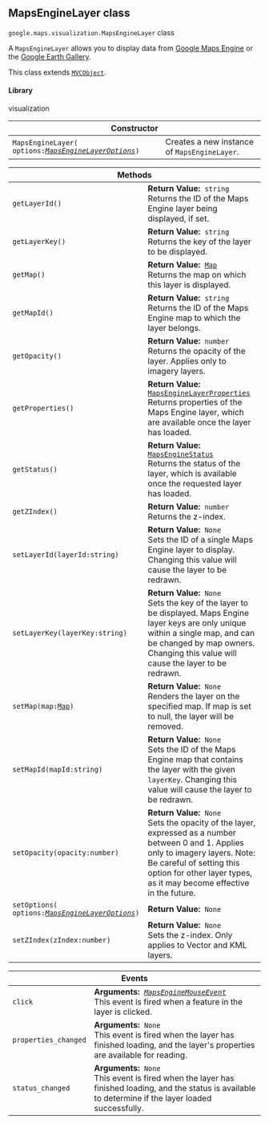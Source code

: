 <h2 id="MapsEngineLayer"> MapsEngineLayer class </h2><p>
<code><span itemprop="path">google.maps.visualization</span>.<span itemprop="name">MapsEngineLayer</span></code>
class
</p><p>A <code>MapsEngineLayer</code> allows you to display data from <a href="https://mapsengine.google.com/">Google Maps Engine</a> or the <a href="http://www.google.com/gadgets/directory?synd=earth">Google Earth Gallery</a>.</p><p>This class extends
<code><a href="https://github.com/amenadiel/google-maps-documentation/blob/master/docs/MVCObject.md">MVCObject</a></code>.
</p><h4>Library</h4><p>visualization</p><div class="devsite-table-wrapper"><table class="constructors responsive" summary="class MapsEngineLayer - Constructor">
<thead>
<tr><th colspan="2">Constructor</th>
</tr></thead>
<tbody>
<tr>
<td><code><span>MapsEngineLayer(<wbr>options:</span><a href="https://github.com/amenadiel/google-maps-documentation/blob/master/docs/MapsEngineLayerOptions.md"><em><span>MapsEngineLayerOptions</span></em></a><span>)</span></code></td>
<td>Creates a new instance of <code><span>MapsEngineLayer</span></code>.</td>
</tr>
</tbody>
</table></div><div class="devsite-table-wrapper"><table class="methods responsive" summary="class MapsEngineLayer - Methods">
<thead>
<tr><th colspan="2">Methods</th>
</tr></thead>
<tbody>
<tr>
<td><code><span>getLayerId()</span></code></td>
<td><div><strong>Return Value:</strong>&nbsp; <code>string</code></div>
<div class="desc">Returns the ID of the Maps Engine layer being displayed, if set.</div></td>
</tr>
<tr>
<td><code><span>getLayerKey()</span></code></td>
<td><div><strong>Return Value:</strong>&nbsp; <code>string</code></div>
<div class="desc">Returns the key of the layer to be displayed.</div></td>
</tr>
<tr>
<td><code><span>getMap()</span></code></td>
<td><div><strong>Return Value:</strong>&nbsp; <code><a href="https://github.com/amenadiel/google-maps-documentation/blob/master/docs/Map.md">Map</a></code></div>
<div class="desc">Returns the map on which this layer is displayed.</div></td>
</tr>
<tr>
<td><code><span>getMapId()</span></code></td>
<td><div><strong>Return Value:</strong>&nbsp; <code>string</code></div>
<div class="desc">Returns the ID of the Maps Engine map to which the layer belongs.</div></td>
</tr>
<tr>
<td><code><span>getOpacity()</span></code></td>
<td><div><strong>Return Value:</strong>&nbsp; <code>number</code></div>
<div class="desc">Returns the opacity of the layer. Applies only to imagery layers.</div></td>
</tr>
<tr>
<td><code><span>getProperties()</span></code></td>
<td><div><strong>Return Value:</strong>&nbsp; <code><a href="https://github.com/amenadiel/google-maps-documentation/blob/master/docs/MapsEngineLayerProperties.md">MapsEngineLayerProperties</a></code></div>
<div class="desc">Returns properties of the Maps Engine layer, which are available once the layer has loaded.</div></td>
</tr>
<tr>
<td><code><span>getStatus()</span></code></td>
<td><div><strong>Return Value:</strong>&nbsp; <code><a href="https://github.com/amenadiel/google-maps-documentation/blob/master/docs/MapsEngineStatus.md">MapsEngineStatus</a></code></div>
<div class="desc">Returns the status of the layer, which is available once the requested layer has loaded.</div></td>
</tr>
<tr>
<td><code><span>getZIndex()</span></code></td>
<td><div><strong>Return Value:</strong>&nbsp; <code>number</code></div>
<div class="desc">Returns the z-index.</div></td>
</tr>
<tr>
<td><code><span>setLayerId(<wbr>layerId:string)</span></code></td>
<td><div><strong>Return Value:</strong>&nbsp; <code>None</code></div>
<div class="desc">Sets the ID of a single Maps Engine layer to display. Changing this value will cause the layer to be redrawn.</div></td>
</tr>
<tr>
<td><code><span>setLayerKey(<wbr>layerKey:string)</span></code></td>
<td><div><strong>Return Value:</strong>&nbsp; <code>None</code></div>
<div class="desc">Sets the key of the layer to be displayed. Maps Engine layer keys are only unique within a single map, and can be changed by map owners. Changing this value will cause the layer to be redrawn.</div></td>
</tr>
<tr>
<td><code><span>setMap(<wbr>map:</span><a href="https://github.com/amenadiel/google-maps-documentation/blob/master/docs/Map.md"><span>Map</span></a><span>)</span></code></td>
<td><div><strong>Return Value:</strong>&nbsp; <code>None</code></div>
<div class="desc">Renders the layer on the specified map. If map is set to null, the layer will be removed.</div></td>
</tr>
<tr>
<td><code><span>setMapId(<wbr>mapId:string)</span></code></td>
<td><div><strong>Return Value:</strong>&nbsp; <code>None</code></div>
<div class="desc">Sets the ID of the Maps Engine map that contains the layer with the given <code>layerKey</code>. Changing this value will cause the layer to be redrawn.</div></td>
</tr>
<tr>
<td><code><span>setOpacity(<wbr>opacity:number)</span></code></td>
<td><div><strong>Return Value:</strong>&nbsp; <code>None</code></div>
<div class="desc">Sets the opacity of the layer, expressed as a number between 0 and 1. Applies only to imagery layers. Note: Be careful of setting this option for other layer types, as it may become effective in the future.</div></td>
</tr>
<tr>
<td><code><span>setOptions(<wbr>options:</span><a href="https://github.com/amenadiel/google-maps-documentation/blob/master/docs/MapsEngineLayerOptions.md"><em><span>MapsEngineLayerOptions</span></em></a><span>)</span></code></td>
<td><div><strong>Return Value:</strong>&nbsp; <code>None</code></div>
<div class="desc"></div></td>
</tr>
<tr>
<td><code><span>setZIndex(<wbr>zIndex:number)</span></code></td>
<td><div><strong>Return Value:</strong>&nbsp; <code>None</code></div>
<div class="desc">Sets the z-index. Only applies to Vector and KML layers.</div></td>
</tr>
</tbody>
</table></div><div class="devsite-table-wrapper"><table class="details responsive" summary="class MapsEngineLayer - Events">
<thead>
<tr><th colspan="2">Events</th>
</tr></thead>
<tbody>
<tr>
<td><code><span>click</span></code></td>
<td><div><strong>Arguments:</strong>&nbsp; <code><a href="https://github.com/amenadiel/google-maps-documentation/blob/master/docs/MapsEngineMouseEvent.md"><em>MapsEngineMouseEvent</em></a></code></div>
<div class="desc">This event is fired when a feature in the layer is clicked.</div></td>
</tr>
<tr>
<td><code><span>properties_changed</span></code></td>
<td><div><strong>Arguments:</strong>&nbsp; <code>None</code></div>
<div class="desc">This event is fired when the layer has finished loading, and the layer's properties are available for reading.</div></td>
</tr>
<tr>
<td><code><span>status_changed</span></code></td>
<td><div><strong>Arguments:</strong>&nbsp; <code>None</code></div>
<div class="desc">This event is fired when the layer has finished loading, and the status is available to determine if the layer loaded successfully.</div></td>
</tr>
</tbody>
</table></div>